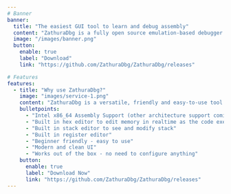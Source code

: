 ```yaml
---
# Banner
banner:
  title: "The easiest GUI tool to learn and debug assembly"
  content: "ZathuraDbg is a fully open source emulation-based debugger powered by capstone, unicorn and keystone engine."
  image: "/images/banner.png"
  button:
    enable: true
    label: "Download"
    link: "https://github.com/ZathuraDbg/ZathuraDbg/releases"

# Features
features:
  - title: "Why use ZathuraDbg?"
    image: "images/service-1.png"
    content: "ZathuraDbg is a versatile, friendly and easy-to-use tool to learn and debug assembly on the go, without having to setup multiple tools just to get started!"
    bulletpoints:
      - "Intel x86_64 Assembly Support (other architecture support coming soon)"
      - "Built in hex editor to edit memory in realtime as the code executes"
      - "Built in stack editor to see and modify stack"
      - "Built in register editor"
      - "Beginner friendly - easy to use"
      - "Modern and clean UI"
      - "Works out of the box - no need to configure anything"
    button:
      enable: true 
      label: "Download Now"
      link: "https://github.com/ZathuraDbg/ZathuraDbg/releases"
---
```

